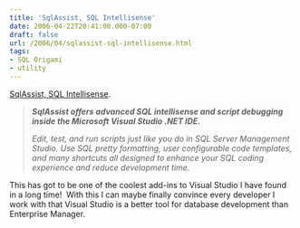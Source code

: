 ```yaml
---
title: 'SqlAssist, SQL Intellisense'
date: 2006-04-22T20:41:00.000-07:00
draft: false
url: /2006/04/sqlassist-sql-intellisense.html
tags: 
- SQL Origami
- utility
---
```


[SqlAssist, SQL Intellisense](http://www.roundpolygons.com/Home/tabid/89/Default.aspx).

> **_SqlAssist offers advanced SQL intellisense and script debugging inside the Microsoft Visual Studio .NET IDE._**
> 
> _Edit, test, and run scripts just like you do in SQL Server Management Studio. Use SQL pretty formatting, user configurable code templates, and many shortcuts all designed to enhance your SQL coding experience and reduce development time._

This has got to be one of the coolest add-ins to Visual Studio I have found in a long time!  With this I can maybe finally convince every developer I work with that Visual Studio is a better tool for database development than Enterprise Manager.